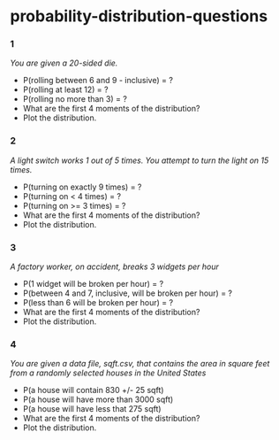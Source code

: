 # probability-distribution-questions

### 1

*You are given a 20-sided die.*
- P(rolling between 6 and 9 - inclusive) = ?
- P(rolling at least 12) = ?
- P(rolling no more than 3) = ?
- What are the first 4 moments of the distribution?
- Plot the distribution.

### 2

*A light switch works 1 out of 5 times. You attempt to turn the light on 15 times.*
- P(turning on exactly 9 times) = ?
- P(turning on < 4 times) = ?
- P(turning on >= 3 times) = ?
- What are the first 4 moments of the distribution?
- Plot the distribution.

### 3

*A factory worker, on accident, breaks 3 widgets per hour*
- P(1 widget will be broken per hour) = ?
- P(between 4 and 7, inclusive, will be broken per hour) = ?
- P(less than 6 will be broken per hour) = ?
- What are the first 4 moments of the distribution?
- Plot the distribution.

### 4

*You are given a data file, sqft.csv, that contains the area in square feet from a randomly selected houses in the United States*
- P(a house will contain 830 +/- 25 sqft)
- P(a house will have more than 3000 sqft)
- P(a house will have less that 275 sqft)
- What are the first 4 moments of the distribution?
- Plot the distribution.
